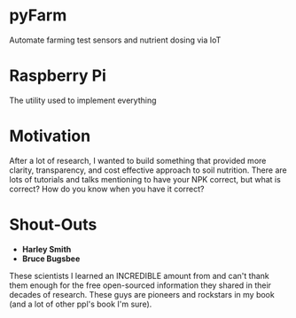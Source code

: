 # pyFarm
Automate farming test sensors and nutrient dosing via IoT

# Raspberry Pi
The utility used to implement everything

# Motivation
After a lot of research, I wanted to build something that provided more clarity, transparency, and cost effective approach to soil nutrition. There are lots of tutorials and talks mentioning to have your NPK correct, but what is correct? How do you know when you have it correct? 

# Shout-Outs
* <b>Harley Smith
* Bruce Bugsbee</b>

These scientists I learned an INCREDIBLE amount from and can't thank them enough for the free open-sourced information they shared in their decades of research. These guys are pioneers and rockstars in my book (and a lot of other ppl's book I'm sure). 
